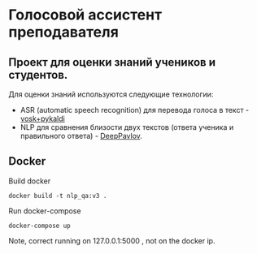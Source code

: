 # Голосовой ассистент преподавателя

## Проект для оценки знаний учеников и студентов.

Для оценки знаний используются следующие технологии:
* ASR (automatic speech recognition) для перевода голоса в текст - [vosk+pykaldi](https://alphacephei.com/vosk/server)
* NLP для сравнения близости двух текстов (ответа ученика и правильного ответа) - [DeepPavlov](https://deeppavlov.ai/).


## Docker

Build docker
```
docker build -t nlp_qa:v3 .
```

Run docker-compose
```
docker-compose up
```
Note, correct running on 127.0.0.1:5000 , not on the docker ip.  
